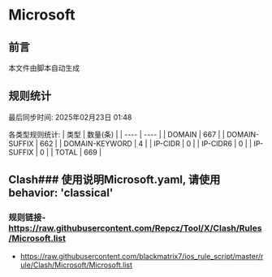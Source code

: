 # Microsoft

## 前言
本文件由脚本自动生成

## 规则统计
最后同步时间: 2025年02月23日 01:48

各类型规则统计:
| 类型 | 数量(条)  | 
| ---- | ----  |
| DOMAIN | 667 | 
| DOMAIN-SUFFIX | 662 | 
| DOMAIN-KEYWORD | 4 | 
| IP-CIDR | 0 | 
| IP-CIDR6 | 0 | 
| IP-SUFFIX | 0 | 
| TOTAL | 669 | 
## Clash### 使用说明Microsoft.yaml, 请使用 behavior: 'classical' 
### 规则链接- https://raw.githubusercontent.com/Repcz/Tool/X/Clash/Rules/Microsoft.list 
- https://raw.githubusercontent.com/blackmatrix7/ios_rule_script/master/rule/Clash/Microsoft/Microsoft.list 
